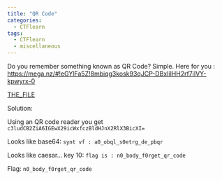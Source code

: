 ```yaml
---
title: "QR Code"
categories:
  - CTFlearn
tags:
  - CTFlearn
  - miscellaneous
---
```


Do you remember something known as QR Code? Simple. Here for you : https://mega.nz/#!eGYlFa5Z!8mbiqg3kosk93qJCP-DBxIilHH2rf7iIVY-kpwyrx-0

[THE_FILE](https://github.com/Yorzaren/ctf/raw/master/CTFlearn/problem-files/qr-code.png "Download file")

Solution: 

Using an QR code reader you get `c3ludCB2ZiA6IGEwX29icWxfczBldHJnX2RlX3BicXI=`

Looks like base64: `synt vf : a0_obql_s0etrg_de_pbqr`

Looks like caesar... key 10: `flag is : n0_body_f0rget_qr_code`

Flag: `n0_body_f0rget_qr_code`